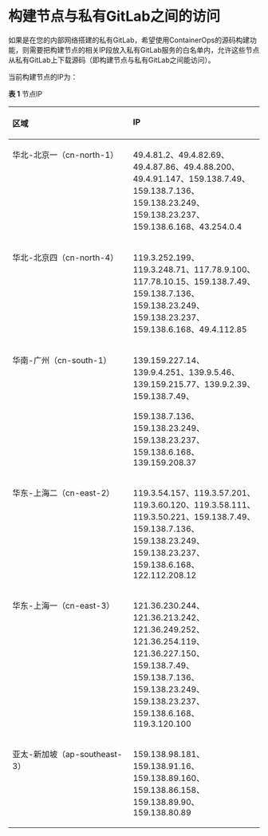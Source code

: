 # 构建节点与私有GitLab之间的访问<a name="ops_01_0011"></a>

如果是在您的内部网络搭建的私有GitLab，希望使用ContainerOps的源码构建功能，则需要把构建节点的相关IP段放入私有GitLab服务的白名单内，允许这些节点从私有GitLab上下载源码（即构建节点与私有GitLab之间能访问）。

当前构建节点的IP为：

**表 1**  节点IP

<a name="table1092522314284"></a>
<table><thead align="left"><tr id="row1892622315285"><th class="cellrowborder" valign="top" width="48%" id="mcps1.2.3.1.1"><p id="p1292632392815"><a name="p1292632392815"></a><a name="p1292632392815"></a>区域</p>
</th>
<th class="cellrowborder" valign="top" width="52%" id="mcps1.2.3.1.2"><p id="p1692713231287"><a name="p1692713231287"></a><a name="p1692713231287"></a>IP</p>
</th>
</tr>
</thead>
<tbody><tr id="row8927723192820"><td class="cellrowborder" valign="top" width="48%" headers="mcps1.2.3.1.1 "><p id="p1692742372820"><a name="p1692742372820"></a><a name="p1692742372820"></a><span class="keyword" id="keyword3591145413384"><a name="keyword3591145413384"></a><a name="keyword3591145413384"></a>华北-北京一</span>（cn-north-1）</p>
</td>
<td class="cellrowborder" valign="top" width="52%" headers="mcps1.2.3.1.2 "><p id="p17177022142916"><a name="p17177022142916"></a><a name="p17177022142916"></a>49.4.81.2、49.4.82.69、49.4.87.86、49.4.88.200、49.4.91.147、159.138.7.49、159.138.7.136、159.138.23.249、159.138.23.237、159.138.6.168、43.254.0.4</p>
</td>
</tr>
<tr id="row1782204610331"><td class="cellrowborder" valign="top" width="48%" headers="mcps1.2.3.1.1 "><p id="p882244603311"><a name="p882244603311"></a><a name="p882244603311"></a>华北-北京四（<span>cn-north-4</span>）</p>
</td>
<td class="cellrowborder" valign="top" width="52%" headers="mcps1.2.3.1.2 "><p id="p14343161816378"><a name="p14343161816378"></a><a name="p14343161816378"></a>119.3.252.199、119.3.248.71、117.78.9.100、117.78.10.15、159.138.7.49、159.138.7.136、159.138.23.249、159.138.23.237、159.138.6.168、49.4.112.85</p>
</td>
</tr>
<tr id="row189271623142812"><td class="cellrowborder" valign="top" width="48%" headers="mcps1.2.3.1.1 "><p id="p1927142310281"><a name="p1927142310281"></a><a name="p1927142310281"></a><span>华南-广州</span>（cn-south-1）</p>
</td>
<td class="cellrowborder" valign="top" width="52%" headers="mcps1.2.3.1.2 "><p id="p176240203013"><a name="p176240203013"></a><a name="p176240203013"></a>139.159.227.14、139.9.4.251、139.9.5.46、139.159.215.77、139.9.2.39、159.138.7.49、</p>
<p id="p12666138306"><a name="p12666138306"></a><a name="p12666138306"></a>159.138.7.136、159.138.23.249、159.138.23.237、159.138.6.168、139.159.208.37</p>
</td>
</tr>
<tr id="row392732342811"><td class="cellrowborder" valign="top" width="48%" headers="mcps1.2.3.1.1 "><p id="p358291513016"><a name="p358291513016"></a><a name="p358291513016"></a><span>华东-上海二</span>（cn-east-2）</p>
</td>
<td class="cellrowborder" valign="top" width="52%" headers="mcps1.2.3.1.2 "><p id="p5777041202716"><a name="p5777041202716"></a><a name="p5777041202716"></a>119.3.54.157、119.3.57.201、119.3.60.120、119.3.58.111、119.3.50.221、159.138.7.49、159.138.7.136、159.138.23.249、159.138.23.237、159.138.6.168、122.112.208.12</p>
</td>
</tr>
<tr id="row126221944163216"><td class="cellrowborder" valign="top" width="48%" headers="mcps1.2.3.1.1 "><p id="p186231944163216"><a name="p186231944163216"></a><a name="p186231944163216"></a><span>华东-上海一</span>（cn-east-3）</p>
</td>
<td class="cellrowborder" valign="top" width="52%" headers="mcps1.2.3.1.2 "><p id="p117977513374"><a name="p117977513374"></a><a name="p117977513374"></a>121.36.230.244、121.36.213.242、121.36.249.252、121.36.254.119、121.36.227.150、159.138.7.49、159.138.7.136、159.138.23.249、159.138.23.237、159.138.6.168、119.3.120.100</p>
</td>
</tr>
<tr id="row16461223113612"><td class="cellrowborder" valign="top" width="48%" headers="mcps1.2.3.1.1 "><p id="p18198835143615"><a name="p18198835143615"></a><a name="p18198835143615"></a>亚太-新加坡（ap-southeast-3）</p>
</td>
<td class="cellrowborder" valign="top" width="52%" headers="mcps1.2.3.1.2 "><p id="p19198133533611"><a name="p19198133533611"></a><a name="p19198133533611"></a>159.138.98.181、159.138.91.16、159.138.89.160、159.138.86.158、159.138.89.90、159.138.80.89</p>
</td>
</tr>
</tbody>
</table>

